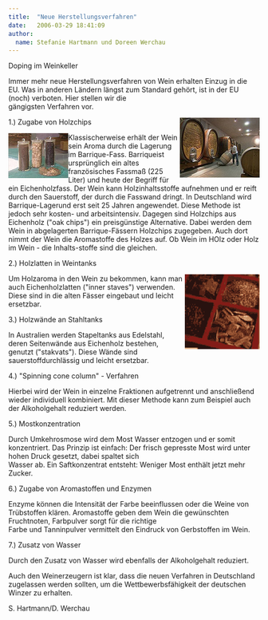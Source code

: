 ```yaml
---
title:  "Neue Herstellungsverfahren"
date:   2006-03-29 18:41:09
author: 
  name: Stefanie Hartmann und Doreen Werchau
---
```


<p>Doping im Weinkeller</p>
<p>Immer mehr neue Herstellungsverfahren von Wein erhalten Einzug in die EU. Was in anderen Ländern längst zum Standard gehört, ist in der EU (noch) verboten. Hier stellen wir die<br />gängigsten Verfahren vor.</p>
<p><img src="/assets/images/Herstellungsverfahren/fass.jpg" border="0" alt="Herstellungsverfahren Fass" title="Herstellungsverfahren Fass" align="right" />1.) Zugabe von Holzchips</p>
<p><img src="/assets/images/Herstellungsverfahren/holzchips.jpg" border="0" alt="Herstellungsverfahren Holzchips" title="Herstellungsverfahren Holzchips" align="left" />Klassischerweise erhält der Wein sein Aroma durch die Lagerung im Barrique-Fass. Barriqueist ursprünglich ein altes französisches Fassmaß (225 Liter) und heute der Begriff für ein Eichenholzfass. Der Wein kann Holzinhaltsstoffe aufnehmen und er reift durch den Sauerstoff, der durch die Fasswand dringt. In Deutschland wird Barrique-Lagerund erst seit 25 Jahren angewendet. Diese Methode ist jedoch sehr kosten- und arbeitsintensiv. Dagegen sind Holzchips aus Eichenholz ("oak chips") ein preisgünstige Alternative. Dabei werden dem Wein in abgelagerten Barrique-Fässern Holzchips zugegeben. Auch dort nimmt der Wein die Aromastoffe des Holzes auf. Ob Wein im HOlz oder Holz im Wein - die Inhalts-stoffe sind die gleichen.</p>
<p>2.) Holzlatten in Weintanks</p>
<p><img src="/assets/images/Herstellungsverfahren/holzspan.gif" border="0" alt="Herstellungsverfahren Holzspan" title="Herstellungsverfahren Holzspan" align="right" />Um Holzaroma in den Wein zu bekommen, kann man auch Eichenholzlatten ("inner staves") verwenden. Diese sind in die alten Fässer eingebaut und leicht ersetzbar.</p>
<p>3.) Holzwände an Stahltanks</p>
<p>In Australien werden Stapeltanks aus Edelstahl, deren Seitenwände aus Eichenholz bestehen, genutzt ("stakvats"). Diese Wände sind sauerstoffdurchlässig und leicht ersetzbar.</p>
<p>4.) "Spinning cone column" - Verfahren</p>
<p>Hierbei wird der Wein in einzelne Fraktionen aufgetrennt und anschließend wieder individuell kombiniert. Mit dieser Methode kann zum Beispiel auch der Alkoholgehalt reduziert werden.</p>
<p>5.) Mostkonzentration</p>
<p>Durch Umkehrosmose wird dem Most Wasser entzogen und er somit konzentriert. Das Prinzip ist einfach: Der frisch gepresste Most wird unter hohen Druck gesetzt, dabei spaltet sich<br />Wasser ab. Ein Saftkonzentrat entsteht: Weniger Most enthält jetzt mehr Zucker.</p>
<p>6.) Zugabe von Aromastoffen und Enzymen</p>
<p>Enzyme können die Intensität der Farbe beeinflussen oder die Weine von Trübstoffen klären. Aromastoffe geben dem Wein die gewünschten Fruchtnoten, Farbpulver sorgt für die richtige<br />Farbe und Tanninpulver vermittelt den Eindruck von Gerbstoffen im Wein.</p>
<p>7.) Zusatz von Wasser</p>
<p>Durch den Zusatz von Wasser wird ebenfalls der Alkoholgehalt reduziert.</p>
<p>Auch den Weinerzeugern ist klar, dass die neuen Verfahren in Deutschland zugelassen werden sollten, um die Wettbewerbsfähigkeit der deutschen Winzer zu erhalten.</p>
<p>S. Hartmann/D. Werchau</p>